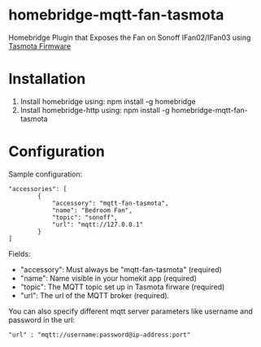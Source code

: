 # homebridge-mqtt-fan-tasmota
Homebridge Plugin that Exposes the Fan on Sonoff IFan02/IFan03 using [Tasmota Firmware](https://github.com/arendst/Tasmota)


# Installation
1. Install homebridge using: npm install -g homebridge
2. Install homebridge-http using: npm install -g homebridge-mqtt-fan-tasmota

# Configuration
Sample configuration:
```
"accessories": [
        {
            "accessory": "mqtt-fan-tasmota",
            "name": "Bedroom Fan",
            "topic": "sonoff",
            "url": "mqtt://127.0.0.1"
        }
]
```

Fields:
* "accessory": Must always be "mqtt-fan-tasmota" (required)
* "name": Name visible in your homekit app (required)
* "topic": The MQTT topic set up in Tasmota firware (required)
* "url": The url of the MQTT broker (required). 

You can also specify different mqtt server parameters like username and password in the url:
```
"url" : "mqtt://username:password@ip-address:port"
```
